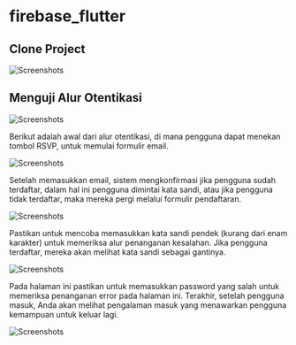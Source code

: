 # firebase_flutter

## Clone Project

![Screenshots](images/fb1.PNG)

## Menguji Alur Otentikasi

![Screenshots](images/fb2.PNG)

Berikut adalah awal dari alur otentikasi, di mana pengguna dapat menekan tombol RSVP, untuk memulai formulir email.

![Screenshots](images/fb3.PNG)

Setelah memasukkan email, sistem mengkonfirmasi jika pengguna sudah terdaftar, dalam hal ini pengguna dimintai kata sandi, atau jika pengguna tidak terdaftar, maka mereka pergi melalui formulir pendaftaran.

![Screenshots](images/fb4.PNG)

Pastikan untuk mencoba memasukkan kata sandi pendek (kurang dari enam karakter) untuk memeriksa alur penanganan kesalahan. Jika pengguna terdaftar, mereka akan melihat kata sandi sebagai gantinya.

![Screenshots](images/fb5.PNG)

Pada halaman ini pastikan untuk memasukkan password yang salah untuk memeriksa penanganan error pada halaman ini. Terakhir, setelah pengguna masuk, Anda akan melihat pengalaman masuk yang menawarkan pengguna kemampuan untuk keluar lagi.

![Screenshots](images/fb6.PNG)

